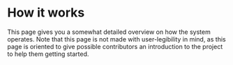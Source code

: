 # How it works
This page gives you a somewhat detailed overview on how the system operates. Note that this page is not made with user-legibility in mind, as this page is oriented to give possible contributors an introduction to the project to help them getting started.